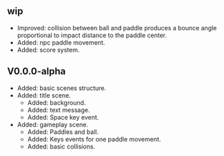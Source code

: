 ## wip
* Improved: collision between ball and paddle produces a bounce angle proportional to impact distance to the paddle center.
* Added: npc paddle movement.
* Added: score system.

## V0.0.0-alpha
* Added: basic scenes structure.
* Added: title scene.
  - Added: background.
  - Added: text message.
  - Added: Space key event.
* Added: gameplay scene.
  - Added: Paddles and ball.
  - Added: Keys events for one paddle movement.
  - Added: basic collisions.
